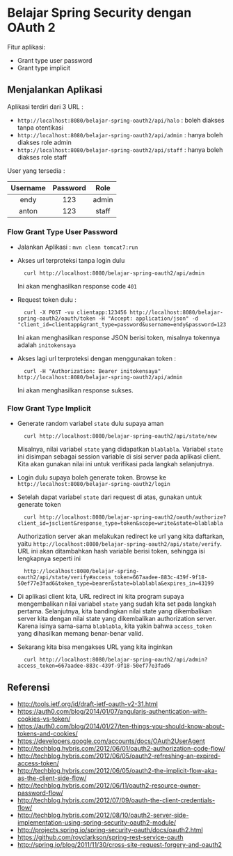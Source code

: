 # Belajar Spring Security dengan OAuth 2 #

Fitur aplikasi:

* Grant type user password
* Grant type implicit

## Menjalankan Aplikasi ##

Aplikasi terdiri dari 3 URL : 

* `http://localhost:8080/belajar-spring-oauth2/api/halo` : boleh diakses tanpa otentikasi
* `http://localhost:8080/belajar-spring-oauth2/api/admin` : hanya boleh diakses role admin
* `http://localhost:8080/belajar-spring-oauth2/api/staff` : hanya boleh diakses role staff

User yang tersedia :

| Username | Password | Role  |
|:--------:|:--------:|:-----:|
| endy     | 123      | admin |
| anton    | 123      | staff |


### Flow Grant Type User Password ##

* Jalankan Aplikasi : `mvn clean tomcat7:run`
* Akses url terproteksi tanpa login dulu

        curl http://localhost:8080/belajar-spring-oauth2/api/admin 
    
    Ini akan menghasilkan response code `401`

* Request token dulu : 

        curl -X POST -vu clientapp:123456 http://localhost:8080/belajar-spring-oauth2/oauth/token -H "Accept: application/json" -d "client_id=clientapp&grant_type=password&username=endy&password=123" 

    Ini akan menghasilkan response JSON berisi token, misalnya tokennya adalah `initokensaya`

* Akses lagi url terproteksi dengan menggunakan token : 

        curl -H "Authorization: Bearer initokensaya" http://localhost:8080/belajar-spring-oauth2/api/admin

    Ini akan menghasilkan response sukses.


### Flow Grant Type Implicit ###

* Generate random variabel `state` dulu supaya aman

        curl http://localhost:8080/belajar-spring-oauth2/api/state/new
        
    Misalnya, nilai variabel `state` yang didapatkan `blablabla`. Variabel `state` ini disimpan sebagai session variable di sisi server pada aplikasi client. Kita akan gunakan nilai ini untuk verifikasi pada langkah selanjutnya.

* Login dulu supaya boleh generate token. Browse ke `http://localhost:8080/belajar-spring-oauth2/login`

* Setelah dapat variabel `state` dari request di atas, gunakan untuk generate token

        curl http://localhost:8080/belajar-spring-oauth2/oauth/authorize?client_id=jsclient&response_type=token&scope=write&state=blablabla

    Authorization server akan melakukan redirect ke url yang kita daftarkan, yaitu `http://localhost:8080/belajar-spring-oauth2/api/state/verify`. URL ini akan ditambahkan hash variable berisi token, sehingga isi lengkapnya seperti ini
    
        http://localhost:8080/belajar-spring-oauth2/api/state/verify#access_token=667aadee-883c-439f-9f18-50ef77e3fad6&token_type=bearer&state=blablabla&expires_in=43199

* Di aplikasi client kita, URL redirect ini kita program supaya mengembalikan nilai variabel `state` yang sudah kita set pada langkah pertama. Selanjutnya, kita bandingkan nilai state yang dikembalikan server kita dengan nilai state yang dikembalikan authorization server. Karena isinya sama-sama `blablabla`, kita yakin bahwa `access_token` yang dihasilkan memang benar-benar valid.

* Sekarang kita bisa mengakses URL yang kita inginkan

        curl http://localhost:8080/belajar-spring-oauth2/api/admin?access_token=667aadee-883c-439f-9f18-50ef77e3fad6

## Referensi ##

* http://tools.ietf.org/id/draft-ietf-oauth-v2-31.html
* https://auth0.com/blog/2014/01/07/angularjs-authentication-with-cookies-vs-token/
* https://auth0.com/blog/2014/01/27/ten-things-you-should-know-about-tokens-and-cookies/
* https://developers.google.com/accounts/docs/OAuth2UserAgent
* http://techblog.hybris.com/2012/06/01/oauth2-authorization-code-flow/
* http://techblog.hybris.com/2012/06/05/oauth2-refreshing-an-expired-access-token/
* http://techblog.hybris.com/2012/06/05/oauth2-the-implicit-flow-aka-as-the-client-side-flow/
* http://techblog.hybris.com/2012/06/11/oauth2-resource-owner-password-flow/
* http://techblog.hybris.com/2012/07/09/oauth-the-client-credentials-flow/
* http://techblog.hybris.com/2012/08/10/oauth2-server-side-implementation-using-spring-security-oauth2-module/
* http://projects.spring.io/spring-security-oauth/docs/oauth2.html
* https://github.com/royclarkson/spring-rest-service-oauth
* http://spring.io/blog/2011/11/30/cross-site-request-forgery-and-oauth2
